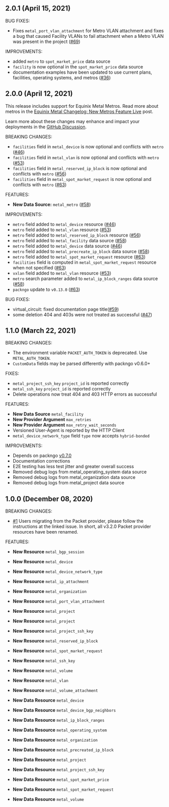 ## 2.0.1 (April 15, 2021)

BUG FIXES:

- Fixes `metal_port_vlan_attachment` for Metro VLAN attachment and fixes a bug that caused Facility VLANs to fail attachment when a Metro VLAN was present in the project ([#69](https://github.com/equinix/terraform-provider-metal/pull/69))

IMPROVEMENTS:

- added `metro` to `spot_market_price` data source
- `facility` is now optional in the `spot_market_price` data source
- documentation examples have been updated to use current plans, facilities,
  operating systems, and metros ([#36](https://github.com/equinix/terraform-provider-metal/pull/36))

## 2.0.0 (April 12, 2021)

This release includes support for Equinix Metal Metros. Read more about metros in the
[Equinix Metal Changelog: New Metros Feature Live](https://feedback.equinixmetal.com/changelog/new-metros-feature-live)
post.

Learn more about these changes may enhance and impact your deployments in the [GitHub Discussion](https://github.com/equinix/terraform-provider-metal/discussions/55).

BREAKING CHANGES:

- `facilities` field in `metal_device` is now optional and conflicts with `metro` ([#46](https://github.com/equinix/terraform-provider-metal/pull/46))
- `facilities` field in `metal_vlan` is now optional and conflicts with `metro` ([#53](https://github.com/equinix/terraform-provider-metal/pull/53))
- `facilities` field in `metal_reserved_ip_block` is now optional and conflicts with `metro` ([#56](https://github.com/equinix/terraform-provider-metal/pull/56))
- `facilities` field in `metal_spot_market_request` is now optional and conflicts with `metro` ([#63](https://github.com/equinix/terraform-provider-metal/pull/63))

FEATURES:

- **New Data Source:** `metal_metro` ([#58](https://github.com/equinix/terraform-provider-metal/pull/58))

IMPROVEMENTS:

- `metro` field added to `metal_device` resource ([#46](https://github.com/equinix/terraform-provider-metal/pull/46))
- `metro` field added to `metal_vlan` resource ([#53](https://github.com/equinix/terraform-provider-metal/pull/53))
- `metro` field added to `metal_reserved_ip_block` resource ([#56](https://github.com/equinix/terraform-provider-metal/pull/56))
- `metro` field added to `metal_facility` data source ([#58](https://github.com/equinix/terraform-provider-metal/pull/58))
- `metro` field added to `metal_device` data source ([#46](https://github.com/equinix/terraform-provider-metal/pull/46))
- `metro` field added to `metal_precreate_ip_block` data source ([#58](https://github.com/equinix/terraform-provider-metal/pull/58))
- `metro` field added to `metal_spot_market_request` resource ([#63](https://github.com/equinix/terraform-provider-metal/pull/63))
- `facilities` field is computed in `metal_spot_market_request` resource when not specified ([#63](https://github.com/equinix/terraform-provider-metal/pull/63))
- `vxlan` field added to `metal_vlan` resource ([#53](https://github.com/equinix/terraform-provider-metal/pull/53))
- `metro` search parameter added to `metal_ip_block_ranges` data source ([#58](https://github.com/equinix/terraform-provider-metal/pull/58))
- `packngo` update to `v0.13.0` ([#63](https://github.com/equinix/terraform-provider-metal/pull/63))

BUG FIXES:

- virtual_circuit: fixed documentation page title([#59](https://github.com/equinix/terraform-provider-metal/pull/59))
- some deletion 404 and 403s were not treated as successful ([#47](https://github.com/equinix/terraform-provider-metal/pull/47))

## 1.1.0 (March 22, 2021)

BREAKING CHANGES:

- The environment variable `PACKET_AUTH_TOKEN` is deprecated. Use `METAL_AUTH_TOKEN`.
- `CustomData` fields may be parsed differently with packngo v0.6.0+

FIXES:

- `metal_project_ssh_key` `project_id` is reported correctly
- `metal_ssh_key` `project_id` is reported correctly
- Delete operations now treat 404 and 403 HTTP errors as successful

FEATURES:

- **New Data Source** `metal_facility`
- **New Provider Argument** `max_retries`
- **New Provider Argument** `max_retry_wait_seconds`
- Versioned User-Agent is reported by the HTTP Client
- `metal_device_network_type` field `type` now accepts `hybrid-bonded`

IMPROVEMENTS:

- Depends on packngo [v0.7.0](https://github.com/packethost/packngo/releases/tag/v0.7.0)
- Documentation corrections
- E2E testing has less test jitter and greater overall success
- Removed debug logs from metal\_operating\_system data source
- Removed debug logs from metal\_organization data source
- Removed debug logs from metal\_project data source

## 1.0.0 (December 08, 2020)

BREAKING CHANGES:

- [#1](https://github.com/equinix/terraform-provider-metal/issues/1)
  Users migrating from the Packet provider, please follow the instructions at
  the linked issue. In short, all v3.2.0 Packet provider resources have been
  renamed.

FEATURES:

- **New Resource** `metal_bgp_session`
- **New Resource** `metal_device`
- **New Resource** `metal_device_network_type`
- **New Resource** `metal_ip_attachment`
- **New Resource** `metal_organization`
- **New Resource** `metal_port_vlan_attachment`
- **New Resource** `metal_project`
- **New Resource** `metal_project`
- **New Resource** `metal_project_ssh_key`
- **New Resource** `metal_reserved_ip_block`
- **New Resource** `metal_spot_market_request`
- **New Resource** `metal_ssh_key`
- **New Resource** `metal_volume`
- **New Resource** `metal_vlan`
- **New Resource** `metal_volume_attachment`

- **New Data Resource** `metal_device`
- **New Data Resource** `metal_device_bgp_neighbors`
- **New Data Resource** `metal_ip_block_ranges`
- **New Data Resource** `metal_operating_system`
- **New Data Resource** `metal_organization`
- **New Data Resource** `metal_precreated_ip_block`
- **New Data Resource** `metal_project`
- **New Data Resource** `metal_project_ssh_key`
- **New Data Resource** `metal_spot_market_price`
- **New Data Resource** `metal_spot_market_request`
- **New Data Resource** `metal_volume`
